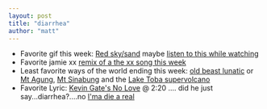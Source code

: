 ```yaml
---
layout: post
title: "diarrhea"
author: "matt"
---
```


* Favorite gif this week: [Red sky/sand](https://i.imgur.com/m5ZV4zl.gifv) maybe [listen to this while watching](https://www.youtube.com/watch?v=Pu5SNyN2nj4)
* Favorite jamie xx [remix of a the xx song this week](https://www.youtube.com/watch?v=IYvEhgYy35I)
* Least favorite ways of the world ending this week: [old beast lunatic](https://twitter.com/realDonaldTrump/status/911789314169823232) or [Mt Agung](https://en.wikipedia.org/wiki/Mount_Agung), [Mt Sinabung](https://en.wikipedia.org/wiki/Mount_Sinabung) and the [Lake Toba supervolcano](https://en.wikipedia.org/wiki/Lake_Toba)
* Favorite Lyric: [Kevin Gate's No Love](https://www.youtube.com/watch?v=Zp2CSUrrcko) @ 2:20 .... did he just say...diarrhea?....no [I'ma die a real](https://genius.com/Kevin-gates-no-love-lyrics)
